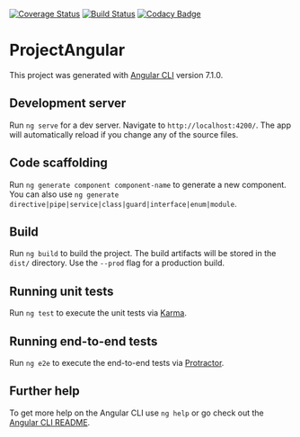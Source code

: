 [![Coverage Status](https://coveralls.io/repos/github/dany33code/project-angular/badge.svg?branch=master)](https://coveralls.io/github/dany33code/project-angular?branch=master)
[![Build Status](https://travis-ci.org/dany33code/project-angular.svg?branch=master)](https://travis-ci.org/dany33code/project-angular)
[![Codacy Badge](https://api.codacy.com/project/badge/Grade/568b22407ff64e5b8dd7a47df015b584)](https://www.codacy.com/app/dany33code/project-angular?utm_source=github.com&amp;utm_medium=referral&amp;utm_content=dany33code/project-angular&amp;utm_campaign=Badge_Grade)

# ProjectAngular

This project was generated with [Angular CLI](https://github.com/angular/angular-cli) version 7.1.0.

## Development server

Run `ng serve` for a dev server. Navigate to `http://localhost:4200/`. The app will automatically reload if you change any of the source files.

## Code scaffolding

Run `ng generate component component-name` to generate a new component. You can also use `ng generate directive|pipe|service|class|guard|interface|enum|module`.

## Build

Run `ng build` to build the project. The build artifacts will be stored in the `dist/` directory. Use the `--prod` flag for a production build.

## Running unit tests

Run `ng test` to execute the unit tests via [Karma](https://karma-runner.github.io).

## Running end-to-end tests

Run `ng e2e` to execute the end-to-end tests via [Protractor](http://www.protractortest.org/).

## Further help

To get more help on the Angular CLI use `ng help` or go check out the [Angular CLI README](https://github.com/angular/angular-cli/blob/master/README.md).
